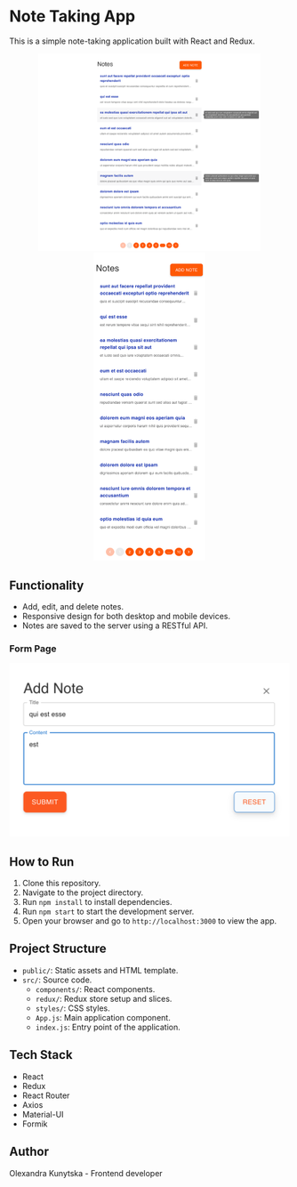 # Note Taking App

This is a simple note-taking application built with React and Redux.

<div align="center">
  <img src="screenshots/desktop_homepage.png" alt="Desktop Homepage" width="400"/>
  <img src="screenshots/mobile_homepage.png" alt="Mobile Homepage" width="200"/>
</div>


## Functionality

- Add, edit, and delete notes.
- Responsive design for both desktop and mobile devices.
- Notes are saved to the server using a RESTful API.
### Form Page
![Form Page](screenshots/form_page.png)

## How to Run

1. Clone this repository.
2. Navigate to the project directory.
3. Run `npm install` to install dependencies.
4. Run `npm start` to start the development server.
5. Open your browser and go to `http://localhost:3000` to view the app.

## Project Structure

- `public/`: Static assets and HTML template.
- `src/`: Source code.
  - `components/`: React components.
  - `redux/`: Redux store setup and slices.
  - `styles/`: CSS styles.
  - `App.js`: Main application component.
  - `index.js`: Entry point of the application.

## Tech Stack

- React
- Redux
- React Router
- Axios
- Material-UI
- Formik

## Author

Olexandra Kunytska - Frontend developer
